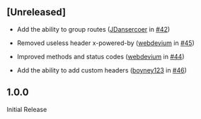 ## [Unreleased]

- Add the ability to group routes ([JDansercoer](https://github.com/JDansercoer) in [#42](https://github.com/boyney123/mockit/pull/42))

- Removed useless header x-powered-by ([webdevium](https://github.com/webdevium) in [#45](https://github.com/boyney123/mockit/pull/45))

- Improved methods and status codes ([webdevium](https://github.com/webdevium) in [#44](https://github.com/boyney123/mockit/pull/44))

- Add the ability to add custom headers ([boyney123](https://github.com/boyney123) in [#46](https://github.com/boyney123/mockit/pull/46))

## 1.0.0

Initial Release
